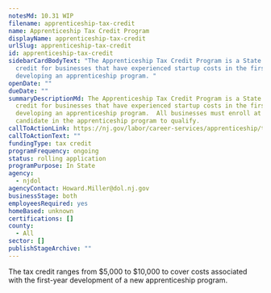 ```yaml
---
notesMd: 10.31 WIP
filename: apprenticeship-tax-credit
name: Apprenticeship Tax Credit Program
displayName: apprenticeship-tax-credit
urlSlug: apprenticeship-tax-credit
id: apprenticeship-tax-credit
sidebarCardBodyText: "The Apprenticeship Tax Credit Program is a State tax
  credit for businesses that have experienced startup costs in the first year of
  developing an apprenticeship program. "
openDate: ""
dueDate: ""
summaryDescriptionMd: The Apprenticeship Tax Credit Program is a State tax
  credit for businesses that have experienced startup costs in the first year of
  developing an apprenticeship program.  All businesses must enroll at least 1
  candidate in the apprenticeship program to qualify.
callToActionLink: https://nj.gov/labor/career-services/apprenticeship/taxcredit
callToActionText: ""
fundingType: tax credit
programFrequency: ongoing
status: rolling application
programPurpose: In State
agency:
  - njdol
agencyContact: Howard.Miller@dol.nj.gov
businessStage: both
employeesRequired: yes
homeBased: unknown
certifications: []
county:
  - All
sector: []
publishStageArchive: ""
---
```

The tax credit ranges from $5,000 to $10,000 to cover costs associated with the first-year development of a new apprenticeship program.